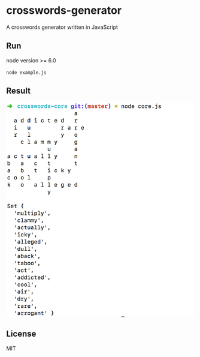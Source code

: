 # crosswords-generator

A crosswords generator written in JavaScript

## Run

node version >= 6.0

`node example.js`

## Result

![Screenshot](screenshot.png)

## License

MIT